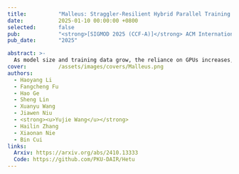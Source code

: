 ```yaml
---
title:          "Malleus: Straggler-Resilient Hybrid Parallel Training of Large-scale Models via Malleable Data and Model Parallelization"
date:           2025-01-10 00:00:00 +0800
selected:       false
pub:            "<strong>[SIGMOD 2025 (CCF-A)]</strong> ACM International Conference on Management of Data"
pub_date:       "2025"

abstract: >-
  As model size and training data grow, the reliance on GPUs increases, raising the risk of dynamic stragglers that some devices lag behind in performance occasionally. We propose Malleus, a straggler-resilient hybrid parallel training framework for large-scale models. Malleus captures the dynamic straggler issues at the nuanced, per-GPU granularity during training, and adapts in real-time to stragglers by adjusting GPU parallelization, pipeline stages, model layers, and data. Besides, it efficiently migrates model states without disrupting training stability. 
cover:          /assets/images/covers/Malleus.png
authors:
  - Haoyang Li
  - Fangcheng Fu
  - Hao Ge
  - Sheng Lin
  - Xuanyu Wang
  - Jiawen Niu
  - <strong><u>Yujie Wang</u></strong>
  - Hailin Zhang
  - Xiaonan Nie
  - Bin Cui
links:
  Arxiv: https://arxiv.org/abs/2410.13333
  Code: https://github.com/PKU-DAIR/Hetu
---
```

